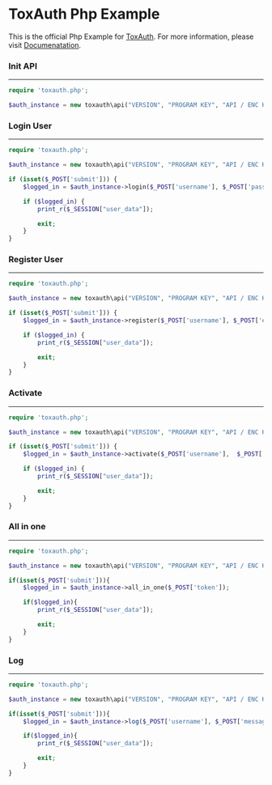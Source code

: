# ToxAuth Php Example


This is the official Php Example for [ToxAuth](https://toxauth.me).
For more information, please visit [Documenatation](https://setup.toxauth.me).



### Init API
---
```php
require 'toxauth.php';

$auth_instance = new toxauth\api("VERSION", "PROGRAM KEY", "API / ENC KEY");
```

### Login User
---
```php
require 'toxauth.php';

$auth_instance = new toxauth\api("VERSION", "PROGRAM KEY", "API / ENC KEY");

if (isset($_POST['submit'])) {
    $logged_in = $auth_instance->login($_POST['username'], $_POST['password']);

    if ($logged_in) {
        print_r($_SESSION["user_data"]);

        exit;
    }
}
```

### Register User
---
```php
require 'toxauth.php';

$auth_instance = new toxauth\api("VERSION", "PROGRAM KEY", "API / ENC KEY");

if (isset($_POST['submit'])) {
    $logged_in = $auth_instance->register($_POST['username'], $_POST['email'], $_POST['password'], $_POST['token']);

    if ($logged_in) {
        print_r($_SESSION["user_data"]);

        exit;
    }
}
```

### Activate
---
```php	
require 'toxauth.php';

$auth_instance = new toxauth\api("VERSION", "PROGRAM KEY", "API / ENC KEY");

if (isset($_POST['submit'])) {
    $logged_in = $auth_instance->activate($_POST['username'],  $_POST['token']);

    if ($logged_in) {
        print_r($_SESSION["user_data"]);

        exit;
    }
}
```

### All in one
---
```php
require 'toxauth.php';

$auth_instance = new toxauth\api("VERSION", "PROGRAM KEY", "API / ENC KEY");

if(isset($_POST['submit'])){
	$logged_in = $auth_instance->all_in_one($_POST['token']);

	if($logged_in){
		print_r($_SESSION["user_data"]);

   		exit;
	}
}
```

### Log 
---
```php
require 'toxauth.php';

$auth_instance = new toxauth\api("VERSION", "PROGRAM KEY", "API / ENC KEY");

if(isset($_POST['submit'])){
	$logged_in = $auth_instance->log($_POST['username'], $_POST['message']);

	if($logged_in){
		print_r($_SESSION["user_data"]);

   		exit;
	}
}
```

